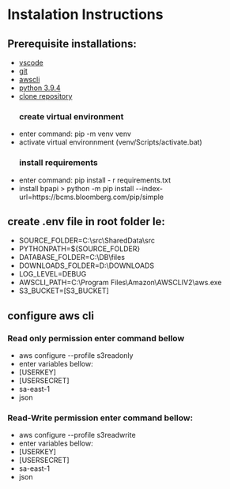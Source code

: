 # Instalation Instructions

## Prerequisite installations:
<ul>
<li><a href="https://code.visualstudio.com/download">vscode</a></li>
<li><a href="https://git-scm.com/downloads">git</a></li>
<li><a href="https://docs.aws.amazon.com/cli/latest/userguide/getting-started-install.html">awscli</a></li>
<li><a href="https://www.python.org/downloads/release/python-394/">python 3.9.4</a></li>
<li><a href="https://github.com/jcarlitooliveira/SharedData">clone repository</a></li>

### create virtual environment
<li>enter command: pip -m venv venv</li>
<li>activate virtual environnment (venv/Scripts/activate.bat)</li>

### install requirements
<li>enter command: pip install - r requirements.txt</li>
<li>install bpapi > python -m pip install --index-url=https://bcms.bloomberg.com/pip/simple </li>
</ul>

## create .env file in root folder Ie:
<ul>
<li>SOURCE_FOLDER=C:\src\SharedData\src</li>
<li>PYTHONPATH=${SOURCE_FOLDER}</li>
<li>DATABASE_FOLDER=C:\DB\files</li>
<li>DOWNLOADS_FOLDER=D:\DOWNLOADS</li>
<li>LOG_LEVEL=DEBUG</li>
<li>AWSCLI_PATH=C:\Program Files\Amazon\AWSCLIV2\aws.exe</li>
<li>S3_BUCKET=[S3_BUCKET]</li>
</ul>

## configure aws cli


### Read only permission enter command bellow
<ul>
<li>aws configure --profile s3readonly</li>
<li>enter variables bellow:</li>
<li>[USERKEY]</li>
<li>[USERSECRET]</li>
<li>sa-east-1</li>
<li>json</li>
</ul>

### Read-Write permission enter command bellow:
<ul>
<li>aws configure --profile s3readwrite</li>
<li>enter variables bellow:</li>
<li>[USERKEY]</li>
<li>[USERSECRET]</li>
<li>sa-east-1</li>
<li>json</li>
</ul>

